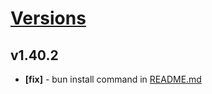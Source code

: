 # [Versions](https://github.com/Tracktor/design-system/releases)

## v1.40.2
- **[fix]** - bun install command in [README.md](README.md)
